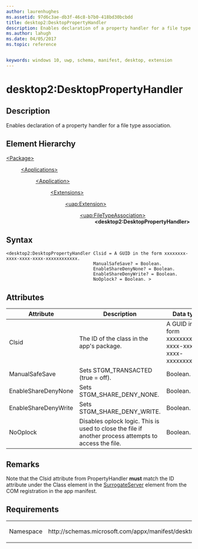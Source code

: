 ```yaml
---
author: laurenhughes
ms.assetid: 97d6c3ae-db3f-46c8-b7b0-418bd30bcbdd
title: desktop2:DesktopPropertyHandler
description: Enables declaration of a property handler for a file type association.
ms.author: lahugh
ms.date: 04/05/2017
ms.topic: reference


keywords: windows 10, uwp, schema, manifest, desktop, extension 
---
```


# desktop2:DesktopPropertyHandler


## Description
Enables declaration of a property handler for a file type association.

## Element Hierarchy
<dl>
<dt><a href="element-package.md">&lt;Package&gt;</a></dt>
<dd>
<dl>
<dt><a href="element-applications.md">&lt;Applications&gt;</a></dt>
<dd>
<dl>
<dt><a href="element-application.md">&lt;Application&gt;</a></dt>
<dd>
<dl>
<dt><a href="element-1-extensions.md">&lt;Extensions&gt;</a></dt>
<dd>
<dl>
<dt><a href="element-uap-extension.md">&lt;uap:Extension&gt;</a></dt>
<dd>
<dl>
<dt><a href="element-uap-filetypeassociation.md">&lt;uap:FileTypeAssociation&gt;</a></dt>
<dd><b>&lt;desktop2:DesktopPropertyHandler&gt;</b></dd>
</dl>
</dd>
</dl>
</dd>
</dl>
</dd>
</dl>
</dd>
</dl>
</dd>
</dl>


## Syntax
```syntax
<desktop2:DesktopPropertyHandler Clsid = A GUID in the form xxxxxxxx-xxxx-xxxx-xxxx-xxxxxxxxxxxx.
                                 ManualSafeSave? = Boolean.
                                 EnableShareDenyNone? = Boolean.
                                 EnableShareDenyWrite? = Boolean.
                                 NoOplock? = Boolean. >   
```

## Attributes
| Attribute | Description | Data type | Required |
|-----------|-------------|-----------|----------|
| Clsid | The ID of the class in the app's package. | A GUID in the form xxxxxxxx-xxxx-xxxx-xxxx-xxxxxxxxxxxx. | Yes |
| ManualSafeSave | Sets STGM_TRANSACTED (true = off). | Boolean. | No |
| EnableShareDenyNone | Sets STGM_SHARE_DENY_NONE. | Boolean. | No |
| EnableShareDenyWrite | Sets STGM_SHARE_DENY_WRITE. | Boolean. | No |
| NoOplock | Disables oplock logic. This is used to close the file if another process attempts to access the file. | Boolean. | No |

## Remarks
Note that the Clsid attribute from PropertyHandler **must** match the ID attribute under the Class element in the [SurrogateServer](element-com-surrogateserver.md) element from the COM registration in the app manifest.

## Requirements

<table>
<colgroup>
<col width="50%" />
<col width="50%" />
</colgroup>
<tbody>
<tr class="odd">
<td><p>Namespace</p></td>
<td><p>http://schemas.microsoft.com/appx/manifest/desktop/windows10/2</p></td>
</tr>
</tbody>
</table>